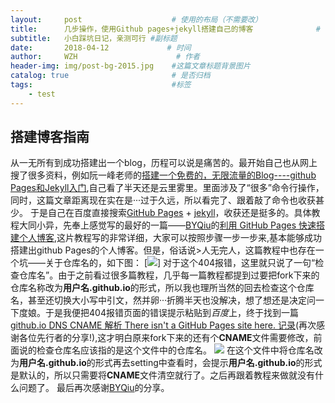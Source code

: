 ```yaml
---
layout:     post                    # 使用的布局（不需要改）
title:      几步操作，使用Github pages+jekyll搭建自己的博客              # 标题 
subtitle:   小白踩坑日记，亲测可行 #副标题
date:       2018-04-12             # 时间
author:     WZH                      # 作者
header-img: img/post-bg-2015.jpg    #这篇文章标题背景图片
catalog: true                       # 是否归档
tags:                               #标签
    - test
---
```


## 搭建博客指南
从一无所有到成功搭建出一个blog，历程可以说是痛苦的。最开始自己也从网上搜了很多资料，例如阮一峰老师的[搭建一个免费的，无限流量的Blog----github Pages和Jekyll入门](http://www.ruanyifeng.com/blog/2012/08/blogging_with_jekyll.html),自己看了半天还是云里雾里。里面涉及了“很多”命令行操作，同时，这篇文章距离现在实在是···过于久远，所以看完了、跟着敲了命令也收获甚少。
于是自己在百度直接搜索[GitHub Pages](https://pages.github.com/) + [jekyll](http://jekyll.com.cn/)，收获还是挺多的。具体教程大同小异，先奉上感觉写的最好的一篇——[BYQiu](http://qiubaiying.top/)的[利用 GitHub Pages 快速搭建个人博客](https://www.jianshu.com/p/e68fba58f75c),这片教程写的非常详细，大家可以按照步骤一步一步来,基本能够成功搭建出github Pages的个人博客。但是，俗话说>人无完人，这篇教程中也存在一个坑——关于仓库名的，如下图：
[![](https://cl.ly/22242t2K1z3Y)]
对于这个404报错，这里就只说了一句“检查仓库名”。由于之前看过很多篇教程，几乎每一篇教程都提到过要把fork下来的仓库名称改为**用户名.github.io**的形式，所以我也理所当然的回去检查这个仓库名，甚至还切换大小写中引文，然并卵···折腾半天也没解决，想了想还是决定问一下度娘。于是我便把404报错页面的错误提示粘贴到*百度*上，终于找到一篇[github.io DNS CNAME 解析 There isn't a GitHub Pages site here. 记录](https://blog.csdn.net/aloh_a/article/details/78963998)(再次感谢各位先行者的分享!),这才明白原来fork下来的还有个**CNAME**文件需要修改，前面说的检查仓库名应该指的是这个文件中的仓库名。
![](https://cl.ly/302n1k0C1C3W)
在这个文件中将仓库名改为**用户名.github.io**的形式再去setting中查看时，会提示**用户名.github.io**的形式是默认的，所以只需要将**CNAME**文件清空就行了。之后再跟着教程来做就没有什么问题了。
最后再次感谢[BYQiu](http://qiubaiying.top/)的分享。



